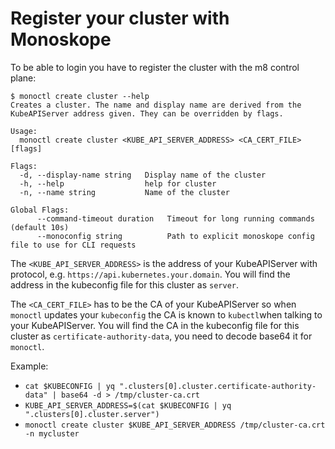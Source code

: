 # Register your cluster with Monoskope

To be able to login you have to register the cluster with the m8 control plane:

```shell
$ monoctl create cluster --help
Creates a cluster. The name and display name are derived from the KubeAPIServer address given. They can be overridden by flags.

Usage:
  monoctl create cluster <KUBE_API_SERVER_ADDRESS> <CA_CERT_FILE> [flags]

Flags:
  -d, --display-name string   Display name of the cluster
  -h, --help                  help for cluster
  -n, --name string           Name of the cluster

Global Flags:
      --command-timeout duration   Timeout for long running commands (default 10s)
      --monoconfig string          Path to explicit monoskope config file to use for CLI requests
```

The `<KUBE_API_SERVER_ADDRESS>` is the address of your KubeAPIServer with protocol, e.g.
`https://api.kubernetes.your.domain`. You will find the address in the kubeconfig file for this cluster as `server`.

The `<CA_CERT_FILE>` has to be the CA of your KubeAPIServer so when
`monoctl` updates your `kubeconfig` the CA is known to `kubectl`when talking
to your KubeAPIServer. You will find the CA in the kubeconfig file for this cluster as `certificate-authority-data`, you need to decode base64 it for `monoctl`.

Example:

* `cat $KUBECONFIG | yq ".clusters[0].cluster.certificate-authority-data" | base64 -d > /tmp/cluster-ca.crt`
* `KUBE_API_SERVER_ADDRESS=$(cat $KUBECONFIG | yq ".clusters[0].cluster.server")` 
* `monoctl create cluster $KUBE_API_SERVER_ADDRESS /tmp/cluster-ca.crt -n mycluster`
